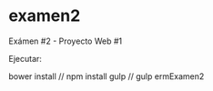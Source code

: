 # examen2
Exámen #2 - Proyecto Web #1

Ejecutar:

bower install // npm install gulp // gulp ermExamen2
